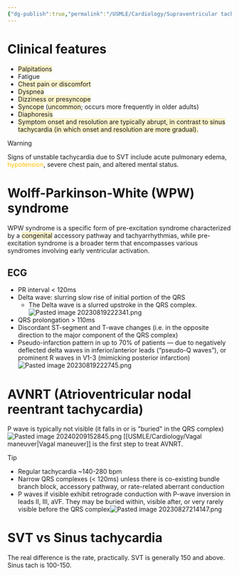 ```yaml
---
{"dg-publish":true,"permalink":"/USMLE/Cardiology/Supraventricular tachycardia/","title":"Supraventricular tachycardia"}
---
```


# Clinical features
- <span style="background:rgba(240, 200, 0, 0.2)">Palpitations</span>
- Fatigue
- <span style="background:rgba(240, 200, 0, 0.2)">Chest pain or discomfort</span>
- <span style="background:rgba(240, 200, 0, 0.2)">Dyspnea</span>
- <span style="background:rgba(240, 200, 0, 0.2)">Dizziness or presyncope</span>
- <span style="background:rgba(240, 200, 0, 0.2)">Syncope</span> (<span style="background:rgba(240, 200, 0, 0.2)">uncommon</span>; occurs more frequently in older adults)
- <span style="background:rgba(240, 200, 0, 0.2)">Diaphoresis</span>
- <span style="background:rgba(240, 200, 0, 0.2)">Symptom onset and resolution are typically abrupt, in contrast to sinus tachycardia (in which onset and resolution are more gradual).</span>
>[!warning] 
>Signs of unstable tachycardia due to SVT include acute pulmonary edema, <font color="#ffc000">hypotension</font>, severe chest pain, and altered mental status.
# Wolff-Parkinson-White (WPW) syndrome
WPW syndrome is a specific form of pre-excitation syndrome characterized by a <span style="background:rgba(240, 200, 0, 0.2)">congenital</span> accessory pathway and tachyarrhythmias, while pre-excitation syndrome is a broader term that encompasses various syndromes involving early ventricular activation.
## ECG
- PR interval < 120ms
- Delta wave: slurring slow rise of initial portion of the QRS
	- The Delta wave is a slurred upstroke in the QRS complex.![Pasted image 20230819222341.png](/img/user/appendix/Pasted%20image%2020230819222341.png)
- QRS prolongation > 110ms
- Discordant ST-segment and T-wave changes (i.e. in the opposite direction to the major component of the QRS complex)
- Pseudo-infarction pattern in up to 70% of patients — due to negatively deflected delta waves in inferior/anterior leads (“pseudo-Q waves”), or prominent R waves in V1-3 (mimicking posterior infarction)![Pasted image 20230819222745.png](/img/user/appendix/Pasted%20image%2020230819222745.png)
# AVNRT (Atrioventricular nodal reentrant tachycardia)
P wave is typically not visible (it falls in or is "buried" in the QRS complex)![Pasted image 20240209152845.png](/img/user/appendix/Pasted%20image%2020240209152845.png)
[[USMLE/Cardiology/Vagal maneuver\|Vagal maneuver]] is the first step to treat AVNRT.
>[!tip] 
>- Regular tachycardia ~140-280 bpm
>- Narrow QRS complexes (< 120ms) unless there is co-existing bundle branch block, accessory pathway, or rate-related aberrant conduction
>- P waves if visible exhibit retrograde conduction with P-wave inversion in leads II, III, aVF. They may be buried within, visible after, or very rarely visible before the QRS complex![Pasted image 20230827214147.png](/img/user/appendix/Pasted%20image%2020230827214147.png)
# SVT vs Sinus tachycardia
The real difference is the rate, practically.
SVT is generally 150 and above. Sinus tach is 100-150.
